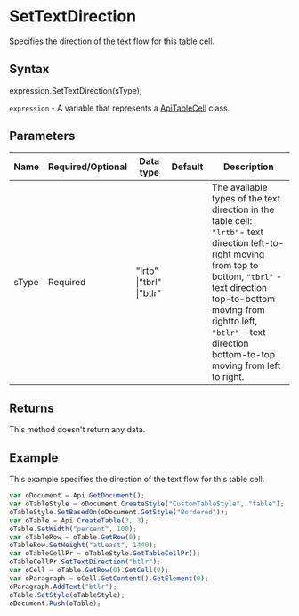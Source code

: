 # SetTextDirection

Specifies the direction of the text flow for this table cell.

## Syntax

expression.SetTextDirection(sType);

`expression` - A variable that represents a [ApiTableCell](../ApiTableCell.md) class.

## Parameters

| **Name** | **Required/Optional** | **Data type** | **Default** | **Description** |
| ------------- | ------------- | ------------- | ------------- | ------------- |
| sType | Required | "lrtb" &#124;"tbrl" &#124;"btlr" |  | The available types of the text direction in the table cell: <code>"lrtb"</code>- text direction left-to-right moving from top to bottom, <code>"tbrl"</code> - text direction top-to-bottom moving from rightto left, <code>"btlr"</code> - text direction bottom-to-top moving from left to right. |

## Returns

This method doesn't return any data.

## Example

This example specifies the direction of the text flow for this table cell.

```javascript
var oDocument = Api.GetDocument();
var oTableStyle = oDocument.CreateStyle("CustomTableStyle", "table");
oTableStyle.SetBasedOn(oDocument.GetStyle("Bordered"));
var oTable = Api.CreateTable(3, 3);
oTable.SetWidth("percent", 100);
var oTableRow = oTable.GetRow(0);
oTableRow.SetHeight("atLeast", 1440);
var oTableCellPr = oTableStyle.GetTableCellPr();
oTableCellPr.SetTextDirection("btlr");
var oCell = oTable.GetRow(0).GetCell(0);
var oParagraph = oCell.GetContent().GetElement(0);
oParagraph.AddText("btlr");
oTable.SetStyle(oTableStyle);
oDocument.Push(oTable);
```
